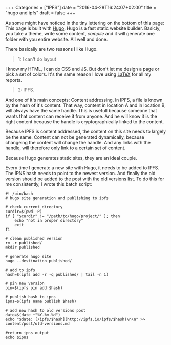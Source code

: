 +++
Categories = ["IPFS"]
date = "2016-04-28T16:24:07+02:00"
title = "hugo and ipfs"
draft = false
+++

As some might have noticed in the tiny lettering on the bottom of this page: This page is built with [Hugo](http://gohugo.io). Hugo is a fast static website builder. Basicly, you take a theme, write some content, *compile* and it will generate one folder with you entire website. All well and done. 

There basically are two reasons I like Hugo. 

>	1: I can't do layout

I know my HTML, I can do CSS and JS. But don't let me design a page or pick a set of colors. It's the same reason I love using [LaTeX](https://www.latex-project.org/) for all my reports. 

>	2: IPFS. 

And one of it's main concepts: Content addressing. In IPFS, a file is known by the hash of it's content. That way, content in location A and in location B, will always have the same handle. This is usefull because someone that wants that content can receive it from anyone. And he will know it is the right content because the handle is cryptographically linked to the content. 

Because IPFS is content addressed, the content on this site needs to largely be the same. Content can not be generated dynamically, because changeing the content will change the handle. And any links with the handle, will therefore only link to a certain set of content. 

Because Hugo generates static sites, they are an ideal couple. 

Every time I generate a new site with Hugo, it needs to be added to IPFS. The IPNS hash needs to point to the newest version. And finally the old version should be added to the post with the old versions list. To do this for me consistently, I wrote this batch script:

	#! /bin/bash
	# hugo site generation and publishing to ipfs

	# check current directory
	curdir=$(pwd -P)
	if [ "$curdir" != "/path/to/hugo/project/" ]; then
	   	echo "not in proper directory"
   		exit
	fi

	# clean published version
	rm -r published/
	mkdir published

	# generate hugo site
	hugo --destination published/

	# add to ipfs
	hash=$(ipfs add -r -q published/ | tail -n 1)

	# pin new version
	pin=$(ipfs pin add $hash)

	# publish hash to ipns
	ipns=$(ipfs name publish $hash)

	# add new hash to old versions post
	date=$(date +"%Y-%m-%d")
	echo "$date: [/ipfs/$hash](http://ipfs.io/ipfs/$hash)\n\n" >> content/post/old-versions.md

	#return ipns output
	echo $ipns


